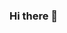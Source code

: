 ### Hi there 👋


<!--
**vin-ice/vin-ice** is a ✨ _special_ ✨ repository because its `README.md` (this file) appears on your GitHub profile.
- 🌱 I’m currently learning SWE at ALX 

Here are some ideas to get you started:

- 🔭 I’m currently working on ...
- 👯 I’m looking to collaborate on ...
- 🤔 I’m looking for help with ...
- 💬 Ask me about ...
- 📫 How to reach me: ...
- 😄 Pronouns: ...
- ⚡ Fun fact: ...
-->
